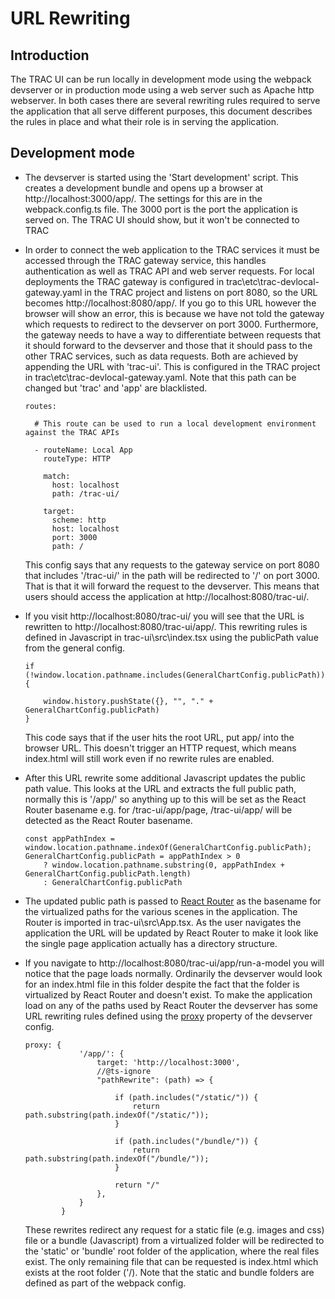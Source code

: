 # URL Rewriting

## Introduction

The TRAC UI can be run locally in development mode using the webpack devserver or in production mode using a web server
such as Apache http webserver. In both cases there are several rewriting rules required to serve the application that
all serve different purposes, this document describes the rules in place and what their role is in serving the
application.

## Development mode

* The devserver is started using the 'Start development' script. This creates a development bundle and opens up a
  browser at http://localhost:3000/app/. The settings for this are in the webpack.config.ts file. The 3000 port is the
  port the application is served on. The TRAC UI should show, but it won't be connected to TRAC


* In order to connect the web application to the TRAC services it must be accessed through the TRAC gateway service,
  this handles authentication as well as TRAC API and web server requests. For local deployments the TRAC gateway is
  configured in trac\etc\trac-devlocal-gateway.yaml in the TRAC project and listens on port 8080, so the URL
  becomes http://localhost:8080/app/. If you go to this URL however the browser will show an error, this is because we
  have not told the gateway which requests to redirect to the devserver on port 3000. Furthermore, the gateway needs to
  have a way to differentiate between requests that it should forward to the devserver and those that it should pass to
  the other TRAC services, such as data requests. Both are achieved by appending the URL with 'trac-ui'. This is
  configured in the TRAC project in trac\etc\trac-devlocal-gateway.yaml. Note that this path can be changed but 'trac'
  and 'app' are blacklisted.

  ~~~~
  routes:
  
    # This route can be used to run a local development environment against the TRAC APIs
  
    - routeName: Local App
      routeType: HTTP
  
      match:
        host: localhost
        path: /trac-ui/
  
      target:
        scheme: http
        host: localhost
        port: 3000
        path: /
  ~~~~

  This config says that any requests to the gateway service on port 8080 that includes '/trac-ui/' in the path will be
  redirected to '/' on port 3000. That is that it will forward the request to the devserver. This means that users
  should access the application at http://localhost:8080/trac-ui/.


* If you visit http://localhost:8080/trac-ui/ you will see that the URL is rewritten
  to http://localhost:8080/trac-ui/app/. This rewriting rules is defined in Javascript in trac-ui\src\index.tsx using
  the publicPath value from the general config.

  ~~~
  if (!window.location.pathname.includes(GeneralChartConfig.publicPath)) {
  
      window.history.pushState({}, "", "." + GeneralChartConfig.publicPath)
  }
  ~~~

  This code says that if the user hits the root URL, put app/ into the browser URL. This doesn't trigger an HTTP
  request, which means index.html will still work even if no rewrite rules are enabled.


* After this URL rewrite some additional Javascript updates the public path value. This looks at the URL and extracts
  the full public path, normally this is '/app/' so anything up to this will be set as the React Router basename e.g.
  for /trac-ui/app/page, /trac-ui/app/ will be detected as the React Router basename.

  ~~~
  const appPathIndex = window.location.pathname.indexOf(GeneralChartConfig.publicPath);
  GeneralChartConfig.publicPath = appPathIndex > 0
      ? window.location.pathname.substring(0, appPathIndex + GeneralChartConfig.publicPath.length)
      : GeneralChartConfig.publicPath
  ~~~

* The updated public path is passed to [React Router](https://reactrouter.com/en/main) as the basename for the
  virtualized paths for the various scenes in the application. The Router is imported in trac-ui\src\App.tsx. As the
  user navigates the application the URL will be updated by React Router to make it look like the single page
  application actually has a directory structure.


* If you navigate to http://localhost:8080/trac-ui/app/run-a-model you will notice that the page loads normally.
  Ordinarily the devserver would look for an index.html file in this folder despite the fact that the folder is
  virtualized by React Router and doesn't exist. To make the application load on any of the paths used by React Router
  the devserver has some URL rewriting rules defined using
  the [proxy](https://webpack.js.org/configuration/dev-server/#devserverproxy) property of the devserver config.

  ~~~
  proxy: {
              '/app/': {
                  target: 'http://localhost:3000',
                  //@ts-ignore
                  "pathRewrite": (path) => {
  
                      if (path.includes("/static/")) {
                          return path.substring(path.indexOf("/static/"));
                      }
  
                      if (path.includes("/bundle/")) {
                          return path.substring(path.indexOf("/bundle/"));
                      }
  
                      return "/"
                  },
              }
          }
  ~~~

  These rewrites redirect any request for a static file (e.g. images and css) file or a bundle (Javascript) from a
  virtualized folder will be redirected to the 'static' or 'bundle' root folder of the application, where the real files
  exist. The only remaining file that can be requested is index.html which exists at the root folder ('/). Note that the
  static and bundle folders are defined as part of the webpack config.